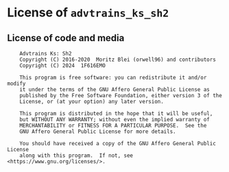 # License of `advtrains_ks_sh2`

## License of code and media

        Advtrains Ks: Sh2
        Copyright (C) 2016-2020  Moritz Blei (orwell96) and contributors
        Copyright (C) 2024  1F616EMO

        This program is free software: you can redistribute it and/or modify
        it under the terms of the GNU Affero General Public License as
        published by the Free Software Foundation, either version 3 of the
        License, or (at your option) any later version.

        This program is distributed in the hope that it will be useful,
        but WITHOUT ANY WARRANTY; without even the implied warranty of
        MERCHANTABILITY or FITNESS FOR A PARTICULAR PURPOSE.  See the
        GNU Affero General Public License for more details.

        You should have received a copy of the GNU Affero General Public License
        along with this program.  If not, see <https://www.gnu.org/licenses/>.
